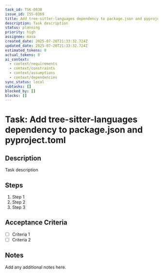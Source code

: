 ```yaml
---
task_id: TSK-0038
issue_id: ISS-0169
title: Add tree-sitter-languages dependency to package.json and pyproject.toml
description: Task description
status: planning
priority: high
assignee: masa
created_date: 2025-07-20T21:33:32.724Z
updated_date: 2025-07-20T21:33:32.724Z
estimated_tokens: 0
actual_tokens: 0
ai_context:
  - context/requirements
  - context/constraints
  - context/assumptions
  - context/dependencies
sync_status: local
subtasks: []
blocked_by: []
blocks: []
---
```


# Task: Add tree-sitter-languages dependency to package.json and pyproject.toml

## Description
Task description

## Steps
1. Step 1
2. Step 2
3. Step 3

## Acceptance Criteria
- [ ] Criteria 1
- [ ] Criteria 2

## Notes
Add any additional notes here.
